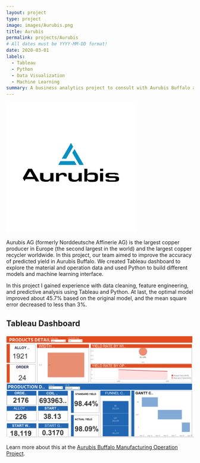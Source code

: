 ```yaml
---
layout: project
type: project
image: images/Aurubis.png
title: Aurubis
permalink: projects/Aurubis
# All dates must be YYYY-MM-DD format!
date: 2020-03-01
labels:
  - Tableau
  - Python
  - Data Visualization
  - Machine Learning
summary: A business analytics project to consult with Aurubis Buffalo and help them improve model accuracy.
---
```


<img class="ui medium right floated rounded image" src="../images/Aurubis.png">

Aurubis AG (formerly Norddeutsche Affinerie AG) is the largest copper producer in Europe (the second largest in the world) and the largest copper recycler worldwide. In this project, our team aimed to improve the accuracy of predicted yield in Aurubis Buffalo. We created Tableau dashboard to explore the material and operation data and used Python to build different models and machine learning interface.

In this project I gained experience with data cleaning, feature engineering, and predictive analysis using Tableau and Python. At last, the optimal model improved about 45.7% based on the original model, and the mean square error decreased to less than 3%.

## Tableau Dashboard

<img class="RandomForest Performance" src="/images/Aurubis Dashboard.png">

Learn more about this at the [Aurubis Buffalo Manufacturing Operation Project](https://github.com/Ze-Long/Aurubis-Buffalo).
